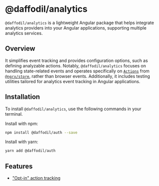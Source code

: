 # @daffodil/analytics
`@daffodil/analytics` is a lightweight Angular package that helps integrate analytics providers into your Angular applications, supporting multiple analytics services.

## Overview
It simplifies event tracking and provides configuration options, such as defining analyzable actions. Notably, `@daffodil/analytics` focuses on handling state-related events and operates specifically on [`Actions`](https://ngrx.io/api/store/Action) from [`@ngrx/store`](https://ngrx.io/guide/store), rather than browser events. Additionally, it includes testing utilities tailored for analytics event tracking in Angular applications.

## Installation
To install `@daffodil/analytics`, use the following commands in your terminal.

Install with npm:
```bash
npm install @daffodil/auth --save
```

Install with yarn:

```bash
yarn add @daffodil/auth
```

## Features
- ["Opt-in" action tracking](/libs/analytics/guides/configuration.md#configuring-analyzeableactions)
